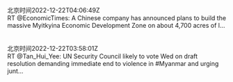 北京时间2022-12-22T04:06:49Z<br>RT @EconomicTimes: A Chinese company has announced plans to build the massive Myitkyina Economic Development Zone on about 4,700 acres of l…<br><br><br>北京时间2022-12-22T03:58:01Z<br>RT @Tan_Hui_Yee: UN Security Council likely to vote Wed on draft resolution demanding immediate end to violence in #Myanmar and urging junt…<br><br><br>